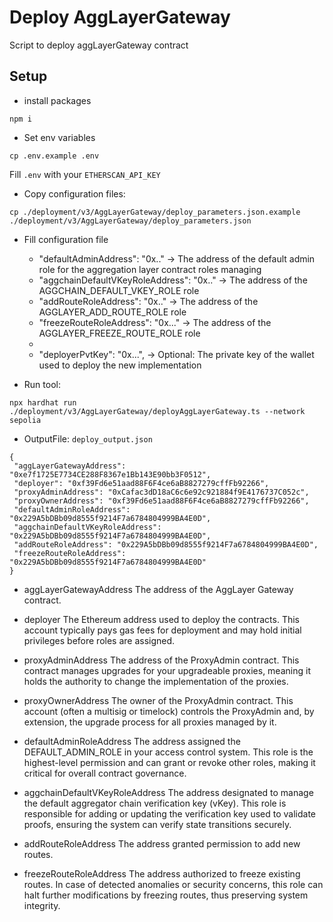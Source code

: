 # Deploy AggLayerGateway

Script to deploy aggLayerGateway contract

## Setup

- install packages

```
npm i
```

- Set env variables

```
cp .env.example .env
```

Fill `.env` with your `ETHERSCAN_API_KEY`

- Copy configuration files:

```
cp ./deployment/v3/AggLayerGateway/deploy_parameters.json.example ./deployment/v3/AggLayerGateway/deploy_parameters.json
```

- Fill configuration file

    - "defaultAdminAddress": "0x.." -> The address of the default admin role for the aggregation layer contract roles managing
    - "aggchainDefaultVKeyRoleAddress": "0x.." -> The address of the AGGCHAIN_DEFAULT_VKEY_ROLE role
    - "addRouteRoleAddress": "0x.." -> The address of the AGGLAYER_ADD_ROUTE_ROLE role
    - "freezeRouteRoleAddress": "0x..." -> The address of the AGGLAYER_FREEZE_ROUTE_ROLE role
    - 
    - "deployerPvtKey": "0x...", -> Optional: The private key of the wallet used to deploy the new implementation

- Run tool:

```
npx hardhat run ./deployment/v3/AggLayerGateway/deployAggLayerGateway.ts --network sepolia
```

- OutputFile: `deploy_output.json`

```
{
 "aggLayerGatewayAddress": "0xe7f1725E7734CE288F8367e1Bb143E90bb3F0512",
 "deployer": "0xf39Fd6e51aad88F6F4ce6aB8827279cffFb92266",
 "proxyAdminAddress": "0xCafac3dD18aC6c6e92c921884f9E4176737C052c",
 "proxyOwnerAddress": "0xf39Fd6e51aad88F6F4ce6aB8827279cffFb92266",
 "defaultAdminRoleAddress": "0x229A5bDBb09d8555f9214F7a6784804999BA4E0D",
 "aggchainDefaultVKeyRoleAddress": "0x229A5bDBb09d8555f9214F7a6784804999BA4E0D",
 "addRouteRoleAddress": "0x229A5bDBb09d8555f9214F7a6784804999BA4E0D",
 "freezeRouteRoleAddress": "0x229A5bDBb09d8555f9214F7a6784804999BA4E0D"
}
```

- aggLayerGatewayAddress
The address of the AggLayer Gateway contract.

- deployer
The Ethereum address used to deploy the contracts. This account typically pays gas fees for deployment and may hold initial privileges before roles are assigned.

- proxyAdminAddress
The address of the ProxyAdmin contract. This contract manages upgrades for your upgradeable proxies, meaning it holds the authority to change the implementation of the proxies.

- proxyOwnerAddress
The owner of the ProxyAdmin contract. This account (often a multisig or timelock) controls the ProxyAdmin and, by extension, the upgrade process for all proxies managed by it.

- defaultAdminRoleAddress
The address assigned the DEFAULT_ADMIN_ROLE in your access control system. This role is the highest-level permission and can grant or revoke other roles, making it critical for overall contract governance.

- aggchainDefaultVKeyRoleAddress
The address designated to manage the default aggregator chain verification key (vKey). This role is responsible for adding or updating the verification key used to validate proofs, ensuring the system can verify state transitions securely.

- addRouteRoleAddress
The address granted permission to add new routes.

- freezeRouteRoleAddress
The address authorized to freeze existing routes. In case of detected anomalies or security concerns, this role can halt further modifications by freezing routes, thus preserving system integrity.
